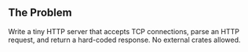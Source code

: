 ## The Problem

Write a tiny HTTP server that accepts TCP connections, parse an HTTP request, and return a hard-coded response.
No external crates allowed.
